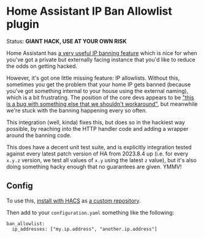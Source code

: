 # Home Assistant IP Ban Allowlist plugin

Status: **GIANT HACK, USE AT YOUR OWN RISK**

Home Assistant has [a very useful IP banning feature](https://www.home-assistant.io/integrations/http/#ip-filtering-and-banning) which is nice for when you've got a private but externally facing instance that you'd like to reduce the odds on getting hacked.

However, it's got one little missing feature: IP allowlists. Without this, sometimes you get the problem that your home IP gets banned (because you've got something internal to your house using the external naming), which is a bit frustrating. The position of the core devs appears to be ["this is a bug with something else that we shouldn't workaround"](https://github.com/home-assistant/core/pull/52334), but meanwhile we're stuck with the banning happening every so often.

This integration (well, kinda) fixes this, but does so in the hackiest way possible, by reaching into the HTTP handler code and adding a wrapper around the banning code.

This does have a decent unit test suite, and is explicitly integration tested against every latest patch version of HA from 2023.8.4 up (i.e. for every `x.y.z` version, we test all values of `x.y` using the latest `z` value), but it's also doing something hacky enough that no guarantees are given. YMMV!

## Config

To use this, [install with HACS](https://hacs.xyz/) as [a custom repository](https://hacs.xyz/docs/faq/custom_repositories).

Then add to your `configuration.yaml` something like the following:
```
ban_allowlist:
  ip_addresses: ["my.ip.address", "another.ip.address"]
```
